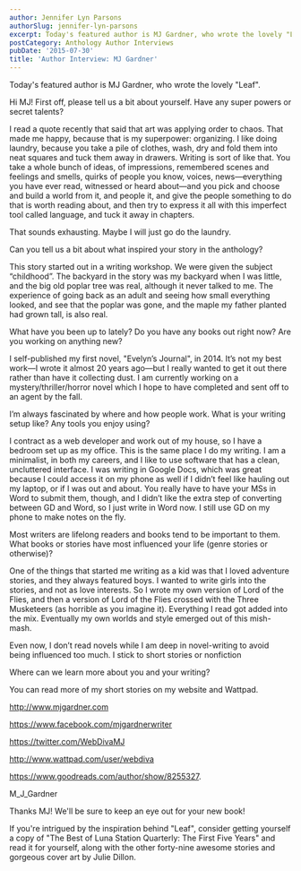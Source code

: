 ```yaml
---
author: Jennifer Lyn Parsons
authorSlug: jennifer-lyn-parsons
excerpt: Today's featured author is MJ Gardner, who wrote the lovely "Leaf"...
postCategory: Anthology Author Interviews
pubDate: '2015-07-30'
title: 'Author Interview: MJ Gardner'
---
```

Today's featured author is MJ Gardner, who wrote the lovely "Leaf".

Hi MJ! First off, please tell us a bit about yourself. Have any super powers or secret talents?

I read a quote recently that said that art was applying order to chaos. That made me happy, because that is my superpower: organizing. I like doing laundry, because you take a pile of clothes, wash, dry and fold them into neat squares and tuck them away in drawers. Writing is sort of like that. You take a whole bunch of ideas, of impressions, remembered scenes and feelings and smells, quirks of people you know, voices, news—everything you have ever read, witnessed or heard about—and you pick and choose and build a world from it, and people it, and give the people something to do that is worth reading about, and then try to express it all with this imperfect tool called language, and tuck it away in chapters.

That sounds exhausting. Maybe I will just go do the laundry.

Can you tell us a bit about what inspired your story in the anthology?

This story started out in a writing workshop. We were given the subject “childhood”. The backyard in the story was my backyard when I was little, and the big old poplar tree was real, although it never talked to me. The experience of going back as an adult and seeing how small everything looked, and see that the poplar was gone, and the maple my father planted had grown tall, is also real.

What have you been up to lately? Do you have any books out right now? Are you working on anything new?

I self-published my first novel, "Evelyn’s Journal", in 2014. It’s not my best work—I wrote it almost 20 years ago—but I really wanted to get it out there rather than have it collecting dust. I am currently working on a mystery/thriller/horror novel which I hope to have completed and sent off to an agent by the fall.

I’m always fascinated by where and how people work. What is your writing setup like? Any tools you enjoy using?

I contract as a web developer and work out of my house, so I have a bedroom set up as my office. This is the same place I do my writing. I am a minimalist, in both my careers, and I like to use software that has a clean, uncluttered interface. I was writing in Google Docs, which was great because I could access it on my phone as well if I didn’t feel like hauling out my laptop, or if I was out and about. You really have to have your MSs in Word to submit them, though, and I didn’t like the extra step of converting between GD and Word, so I just write in Word now. I still use GD on my phone to make notes on the fly.

Most writers are lifelong readers and books tend to be important to them. What books or stories have most influenced your life (genre stories or otherwise)?

One of the things that started me writing as a kid was that I loved adventure stories, and they always featured boys. I wanted to write girls into the stories, and not as love interests. So I wrote my own version of Lord of the Flies, and then a version of Lord of the Flies crossed with the Three Musketeers (as horrible as you imagine it). Everything I read got added into the mix. Eventually my own worlds and style emerged out of this mish-mash.

Even now, I don’t read novels while I am deep in novel-writing to avoid being influenced too much. I stick to short stories or nonfiction

Where can we learn more about you and your writing?

You can read more of my short stories on my website and Wattpad.

http://www.mjgardner.com

https://www.facebook.com/mjgardnerwriter

https://twitter.com/WebDivaMJ

http://www.wattpad.com/user/webdiva

https://www.goodreads.com/author/show/8255327.

M_J_Gardner

Thanks MJ! We'll be sure to keep an eye out for your new book!

If you're intrigued by the inspiration behind "Leaf", consider getting yourself a copy of "The Best of Luna Station Quarterly: The First Five Years" and read it for yourself, along with the other forty-nine awesome stories and gorgeous cover art by Julie Dillon.
